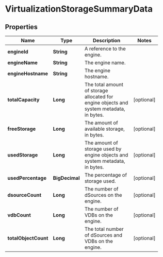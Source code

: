 

# VirtualizationStorageSummaryData


## Properties

Name | Type | Description | Notes
------------ | ------------- | ------------- | -------------
**engineId** | **String** | A reference to the engine. | 
**engineName** | **String** | The engine name. | 
**engineHostname** | **String** | The engine hostname. | 
**totalCapacity** | **Long** | The total amount of storage allocated for engine objects and system metadata, in bytes. |  [optional]
**freeStorage** | **Long** | The amount of available storage, in bytes. |  [optional]
**usedStorage** | **Long** | The amount of storage used by engine objects and system metadata, in bytes. |  [optional]
**usedPercentage** | **BigDecimal** | The percentage of storage used. |  [optional]
**dsourceCount** | **Long** | The number of dSources on the engine. |  [optional]
**vdbCount** | **Long** | The number of VDBs on the engine. |  [optional]
**totalObjectCount** | **Long** | The total number of dSources and VDBs on the engine. |  [optional]



